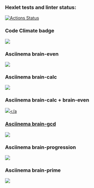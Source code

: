 ### Hexlet tests and linter status:
[![Actions Status](https://github.com/UtkijGadenoK/frontend-project-44/actions/workflows/hexlet-check.yml/badge.svg)](https://github.com/UtkijGadenoK/frontend-project-44/actions)

### Code Climate badge
<a href="https://codeclimate.com/github/UtkijGadenoK/frontend-project-44/maintainability"><img src="https://api.codeclimate.com/v1/badges/e7db6de9d92de0377b18/maintainability" /></a>

### Asciinema brain-even
<a href="https://asciinema.org/a/2W1Nnwq1YeQUBJdOtdM85romr" target="_blank"><img src="https://asciinema.org/a/2W1Nnwq1YeQUBJdOtdM85romr.svg" /></a>

### Asciinema brain-calc
<a href="https://asciinema.org/a/YREqITCZnqpKVC2UDQWb2Mz29" target="_blank"><img src="https://asciinema.org/a/YREqITCZnqpKVC2UDQWb2Mz29.svg" /></a>

### Asciinema brain-calc + brain-even
<a href="https://asciinema.org/a/KJ4hZhunM9mhUVf3x8UXaVIK6" target="_blank"><img src="https://asciinema.org/a/KJ4hZhunM9mhUVf3x8UXaVIK6.svg" /></a

### Asciinema brain-gcd
<a href="https://asciinema.org/a/lHPC5aRjQtiohVOmRBIPPtADp" target="_blank"><img src="https://asciinema.org/a/lHPC5aRjQtiohVOmRBIPPtADp.svg" /></a>

### Asciinema brain-progression
<a href="https://asciinema.org/a/JvNc2ozIfNEsYzgZj88uBQdW8" target="_blank"><img src="https://asciinema.org/a/JvNc2ozIfNEsYzgZj88uBQdW8.svg" /></a>

### Asciinema brain-prime
<a href="https://asciinema.org/a/Tv3zfQh7kyFZbLEuTyfIFKHcV" target="_blank"><img src="https://asciinema.org/a/Tv3zfQh7kyFZbLEuTyfIFKHcV.svg" /></a>